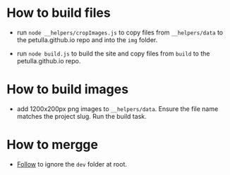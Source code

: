 # How to build files

- run `node __helpers/cropImages.js` to copy files from `__helpers/data` to the petulla.github.io repo and into the `img` folder.

- run `node build.js` to build the site and copy files from `build` to the petulla.github.io repo.

# How to build images
- add 1200x200px png images to `__helpers/data`. Ensure the file name matches the project slug. Run the build task.

# How to mergge
- [Follow](https://stackoverflow.com/a/16455853/2573069) to ignore the `dev` folder at root.
